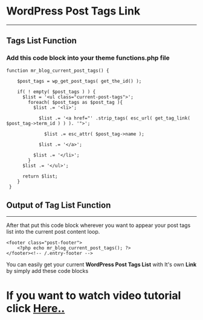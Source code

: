 # WordPress Post Tags Link
----------------------------

## Tags List Function

### Add this code block into your theme functions.php file

```
function mr_blog_current_post_tags() {

    $post_tags = wp_get_post_tags( get_the_id() );

    if( ! empty( $post_tags ) ) {
      $list = '<ul class="current-post-tags">';
        foreach( $post_tags as $post_tag ){
          $list .= '<li>';

            $list .= '<a href="' .strip_tags( esc_url( get_tag_link( $post_tag->term_id ) ) ). '">';

              $list .= esc_attr( $post_tag->name );

            $list .= '</a>';

          $list .= '</li>';
        }
      $list .= '</ul>';

      return $list;
    }
 }
```

## Output of Tag List Function
------------------------------

After that put this code block wherever you want to appear your post tags list into the current post content loop.

```
<footer class="post-footer">
	<?php echo mr_blog_current_post_tags(); ?>
</footer><!-- /.entry-footer -->
```

You can easily get your current **WordPress Post Tags List** with It's own **Link** by simply add these code blocks

# If you want to watch video tutorial click [Here..](https://youtu.be/cLl7HzarWl0)

